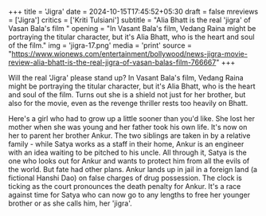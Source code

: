 +++
title = 'Jigra'
date = 2024-10-15T17:45:52+05:30
draft = false
mreviews = ['Jigra']
critics = ['Kriti Tulsiani']
subtitle = "Alia Bhatt is the real 'jigra' of Vasan Bala's film "
opening = "In Vasant Bala's film, Vedang Raina might be portraying the titular character, but it's Alia Bhatt, who is the heart and soul of the film."
img = 'jigra-17.png'
media = 'print'
source = "https://www.wionews.com/entertainment/bollywood/news-jigra-movie-review-alia-bhatt-is-the-real-jigra-of-vasan-balas-film-766667"
+++

Will the real 'Jigra' please stand up? In Vasant Bala's film, Vedang Raina might be portraying the titular character, but it's Alia Bhatt, who is the heart and soul of the film. Turns out she is a shield not just for her brother, but also for the movie, even as the revenge thriller rests too heavily on Bhatt.

Here's a girl who had to grow up a little sooner than you'd like. She lost her mother when she was young and her father took his own life. It's now on her to parent her brother Ankur. The two siblings are taken in by a relative family - while Satya works as a staff in their home, Ankur is an engineer with an idea waiting to be pitched to his uncle. All through it, Satya is the one who looks out for Ankur and wants to protect him from all the evils of the world. But fate had other plans. Ankur lands up in jail in a foreign land (a fictional Hanshi Dao) on false charges of drug possession. The clock is ticking as the court pronounces the death penalty for Ankur. It's a race against time for Satya who can now go to any lengths to free her younger brother or as she calls him, her 'jigra'.
